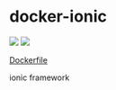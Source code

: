 # docker-ionic
[![](https://images.microbadger.com/badges/image/kahatie/docker-ionic.svg)](https://microbadger.com/images/kahatie/docker-ionic "Get your own image badge on microbadger.com")
[![](https://images.microbadger.com/badges/version/kahatie/docker-ionic.svg)](https://microbadger.com/images/kahatie/docker-ionic "Get your own version badge on microbadger.com")

[Dockerfile](https://github.com/kahatie/docker-ionic/blob/master/Dockerfile)

ionic framework
